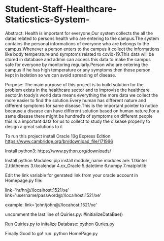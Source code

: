 # Student-Staff-Healthcare-Staticstics-System-

Abstract:
Health is important for everyone,Our system collects the all the datas related to persons
health who are entering to the campus.The system contains the personal informations
of everyone who are belongs to the campus.Whenever a person enters to the campus it
collect the informations like body temperature and symptoms related to covid-19.This
data will be stored in database and admin can access this data to make the campus
safe for everyone by monitoring regularly.Person who are entering the campus if he has
high temperature or any symptoms then those person kept in isolation so we can avoid
spreading of disease.

Purpose:
The main purpose of this project is to build solution for the problem exists in the healthcare sector and to improvise the healthcare sector.In toady’s world data means everything
the more data we collect the more easier to find the solution.Every human has different
nature and different symptoms for same disease.This is the important pointer to notice
because a disease can have different solution based on human nature.For a same disease
there might be hundred’s of symptoms on different people this is a important data for us
to collect to study the disease properly to design a great solutions to it


To run this project install Oracle 10g Express Edition
https://www.cambridge.org/bn/download_file/171996

Install python3:
https://www.python.org/downloads/

Install python Modules:
pip install module_name
modules are:
1.tkinter
2.ttkthemes
3.tkcalendar
4.cx_Oracle
5.datetime
6.numpy
7.matplotlib

Edit the link variable for genrated link from your oracle account in Homepage.py file:

link='hr/hr@//localhost:1521/xe'
link='username/password@//localhost:1521/xe'

example:
link='john/john@//locahost:1521/xe'

uncomment the last line of Quiries.py:
#initializeDataBae()

Run Quiries.py to initalize Database:
python Quries.py


Finally Good to go!
run:
python HomePage.py







